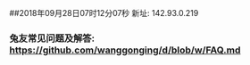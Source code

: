 ##2018年09月28日07时12分07秒 新址: 142.93.0.219
### 兔友常见问题及解答: https://github.com/wanggonging/d/blob/w/FAQ.md

